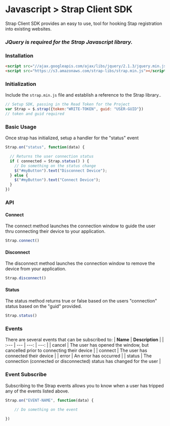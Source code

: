 # Javascript > Strap Client SDK

Strap Client SDK provides an easy to use, tool for hooking Stap registration into existing websites.

### *JQuery is required for the Strap Javascript library.*

### Installation

```html
<script src="//ajax.googleapis.com/ajax/libs/jquery/2.1.3/jquery.min.js"></script>
<script src="https://s3.amazonaws.com/strap-libs/strap.min.js"></script>
```

### Initialization

Include the `strap.min.js` file and establish a reference to the Strap library..

```javascript
// Setup SDK, passing in the Read Token for the Project
var Strap = $.strap({token:"WRITE-TOKEN", guid: "USER-GUID"})
// token and guid required
```

### Basic Usage

Once strap has initialized, setup a handler for the "status" event

```javascript
Strap.on("status", function(data) {

  // Returns the user connection status
  if ( connected = Strap.status() ) {
    // Do something on the status change
    $("#myButton").text("Disconnect Device");
  } else {
    $("#myButton").text("Connect Device");
  }
})
```

### API

#### Connect

The connect method launches the connection window to guide the user thru connecting their device to your application.
```javascript
Strap.connect()
```

#### Disconnect

The disconnect method launches the connection window to remove the device from your application.
```javascript
Strap.disconnect()
```

#### Status

The status method returns true or false based on the users "connection" status based on the "guid" provided.
```javascript
Strap.status()
```

### Events

There are several events that can be subscribed to:
| **Name** | **Description** | 
| :--- | --- | ---: | ---: |
| cancel | The user has opened the window, but cancelled prior to connecting their device |
| connect | The user has connected their device |
| error | An error has occurred |
| status | The connection (connected or disconnected) status has changed for the user |

### Event Subscribe

Subscribing to the Strap events allows you to know when a user has tripped any of the events listed above.

```javascript
Strap.on("EVENT-NAME", function(data) {

    // Do something on the event

})
```

